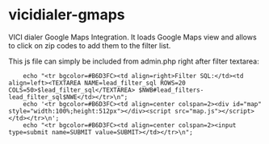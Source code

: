 # vicidialer-gmaps
VICI dialer Google Maps Integration. It loads Google Maps view and allows to click on zip codes to add them to the filter list.

This js file can simply be included from admin.php right after filter textarea:

		echo "<tr bgcolor=#B6D3FC><td align=right>Filter SQL:</td><td align=left><TEXTAREA NAME=lead_filter_sql ROWS=20 COLS=50>$lead_filter_sql</TEXTAREA> $NWB#lead_filters-lead_filter_sql$NWE</td></tr>\n";
		echo '<tr bgcolor=#B6D3FC><td align=center colspan=2><div id="map" style="width:100%;height:512px"></div><script src="map.js"></script></td></tr>\n';
		echo "<tr bgcolor=#B6D3FC><td align=center colspan=2><input type=submit name=SUBMIT value=SUBMIT></td></tr>\n";
